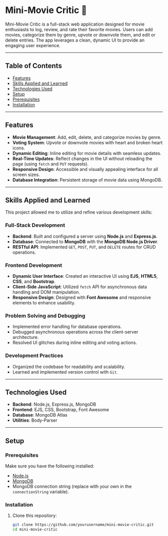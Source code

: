 # Mini-Movie Critic 🎥

Mini-Movie Critic is a full-stack web application designed for movie enthusiasts to log, review, and rate their favorite movies. Users can add movies, categorize them by genre, upvote or downvote them, and edit or delete entries. The app leverages a clean, dynamic UI to provide an engaging user experience.

---

## Table of Contents
- [Features](#features)
- [Skills Applied and Learned](#skills-applied-and-learned)
- [Technologies Used](#technologies-used)
- [Setup](#setup)
- [Prerequisites](#prerequisites)
- [Installation](#installation)

---

## Features

- **Movie Management**: Add, edit, delete, and categorize movies by genre.
- **Voting System**: Upvote or downvote movies with heart and broken heart icons.
- **Dynamic Editing**: Inline editing for movie details with seamless updates.
- **Real-Time Updates**: Reflect changes in the UI without reloading the page (using `fetch` and `PUT` requests).
- **Responsive Design**: Accessible and visually appealing interface for all screen sizes.
- **Database Integration**: Persistent storage of movie data using MongoDB.

---

## Skills Applied and Learned

This project allowed me to utilize and refine various development skills:

### Full-Stack Development
- **Backend**: Built and configured a server using **Node.js** and **Express.js**.
- **Database**: Connected to **MongoDB** with the **MongoDB Node.js Driver**.
- **RESTful API**: Implemented `GET`, `POST`, `PUT`, and `DELETE` routes for CRUD operations.

### Frontend Development
- **Dynamic User Interface**: Created an interactive UI using **EJS**, **HTML5**, **CSS**, and **Bootstrap**.
- **Client-Side JavaScript**: Utilized `fetch` API for asynchronous data handling and DOM manipulation.
- **Responsive Design**: Designed with **Font Awesome** and responsive elements to enhance usability.

### Problem Solving and Debugging
- Implemented error handling for database operations.
- Debugged asynchronous operations across the client-server architecture.
- Resolved UI glitches during inline editing and voting actions.

### Development Practices
- Organized the codebase for readability and scalability.
- Learned and implemented version control with `Git`.

---

## Technologies Used

- **Backend**: Node.js, Express.js, MongoDB
- **Frontend**: EJS, CSS, Bootstrap, Font Awesome
- **Database**: MongoDB Atlas
- **Utilities**: Body-Parser

---

## Setup

### Prerequisites
Make sure you have the following installed:
- [Node.js](https://nodejs.org/)
- [MongoDB](https://www.mongodb.com/)
- MongoDB connection string (replace with your own in the `connectionString` variable).

### Installation
1. Clone this repository:
   ```bash
   git clone https://github.com/yourusername/mini-movie-critic.git
   cd mini-movie-critic
